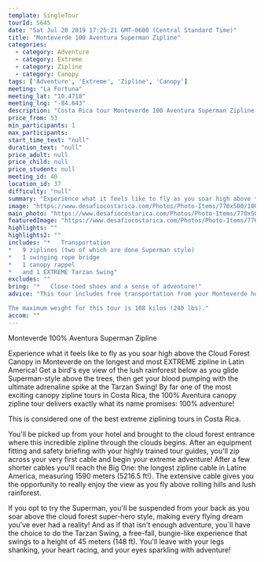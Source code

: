```yaml
---
template: SingleTour
tourId: 5645
date: "Sat Jul 20 2019 17:25:21 GMT-0600 (Central Standard Time)"
title: "Monteverde 100 Aventura Superman Zipline"
categories: 
  - category: Adventure
  - category: Extreme
  - category: Zipline
  - category: Canopy
tags: ['Adventure', 'Extreme', 'Zipline', 'Canopy']
meeting: "La Fortuna"
meeting_lat: "10.4718"
meeting_lng: "-84.643"
description: "Costa Rica tour Monteverde 100 Aventura Superman Zipline, id 5645"
price_from: 53
min_participants: 1
max_participants: 
start_time_text: "null"
duration_text: "null"
price_adult: null
price_child: null
price_student: null
meeting_id: 40
location_id: 37
difficulty: "null"
summary: "Experience what it feels like to fly as you soar high above the Cloud Forest Canopy in Monteverde on the longest and most EXTREME zipline in Latin America! Get a bird's eye view of the lush rainforest below as you glide Superman-style above the trees, then get your blood pumping with the ultimate adrenaline spike at the Tarzan Swing!"
image: "https://www.desafiocostarica.com/Photos/Photo-Items/770x500/100-Aventura-Superman-Zipline-in-Monteverde-1480974938.jpg"
main_photo: "https://www.desafiocostarica.com/Photos/Photo-Items/770x500/100-Aventura-Superman-Zipline-in-Monteverde-1480974938.jpg"
featuredImage: "https://www.desafiocostarica.com/Photos/Photo-Items/770x500/100-Aventura-Superman-Zipline-in-Monteverde-1480974938.jpg"
highlights: ""
highlights2: ""
includes: "*   Transportation
*   9 ziplines (two of which are done Superman style)
*   1 swinging rope bridge
*   1 canopy rappel
*   and 1 EXTREME Tarzan Swing"
excludes: ""
bring: "*   Close-toed shoes and a sense of adventure!"
advice: "This tour includes free transportation from your Monteverde hotel, 9 ziplines (two of which are done Superman style!), one swinging rope bridge, one canopy rappel, and an EXTREME Tarzan Swing!Note: If you are coming from outside of Monteverde, we can arrange transportation for you at an additional cost. However, we do highly recommend spending at least on night in Monteverde, as it is truly breathtaking.

The maximum weight for this tour is 108 kilos (240 lbs)."
accom: ""
---
```

Monteverde 100% Aventura Superman Zipline

Experience what it feels like to fly as you soar high above the Cloud Forest Canopy in Monteverde on the longest and most EXTREME zipline in Latin America! Get a bird's eye view of the lush rainforest below as you glide Superman-style above the trees, then get your blood pumping with the ultimate adrenaline spike at the Tarzan Swing! By far one of the most exciting canopy zipline tours in Costa Rica, the 100% Aventura canopy zipline tour delivers exactly what its name promises: 100% adventure!

This is considered one of the best extreme ziplining tours in Costa Rica.

You'll be picked up from your hotel and brought to the cloud forest entrance where this incredible zipline through the clouds begins. After an equipment fitting and safety briefing with your highly trained tour guides, you'll zip across your very first cable and begin your extreme adventure! After a few shorter cables you'll reach the Big One: the longest zipline cable in Latine America, measuring 1590 meters (5216.5 ft!). The extensive cable gives you the opportunity to really enjoy the view as you fly above rolling hills and lush rainforest.

If you opt to try the Superman, you'll be suspended from your back as you soar above the cloud forest super-hero style, making every flying dream you've ever had a reality! And as if that isn't enough adventure, you´ll have the choice to do the Tarzan Swing, a free-fall, bungie-like experience that swings to a height of 45 meters (148 ft). You'll leave with your legs shanking, your heart racing, and your eyes sparkling with adventure!